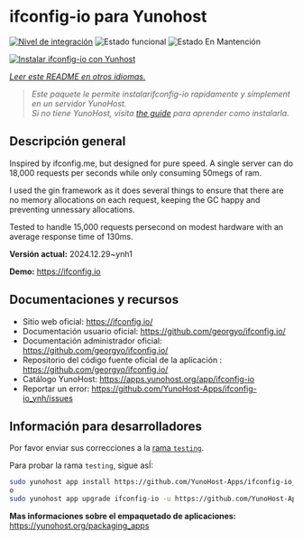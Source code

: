<!--
Este archivo README esta generado automaticamente<https://github.com/YunoHost/apps/tree/master/tools/readme_generator>
No se debe editar a mano.
-->

# ifconfig-io para Yunohost

[![Nivel de integración](https://apps.yunohost.org/badge/integration/ifconfig-io)](https://ci-apps.yunohost.org/ci/apps/ifconfig-io/)
![Estado funcional](https://apps.yunohost.org/badge/state/ifconfig-io)
![Estado En Mantención](https://apps.yunohost.org/badge/maintained/ifconfig-io)

[![Instalar ifconfig-io con Yunhost](https://install-app.yunohost.org/install-with-yunohost.svg)](https://install-app.yunohost.org/?app=ifconfig-io)

*[Leer este README en otros idiomas.](./ALL_README.md)*

> *Este paquete le permite instalarifconfig-io rapidamente y simplement en un servidor YunoHost.*  
> *Si no tiene YunoHost, visita [the guide](https://yunohost.org/install) para aprender como instalarla.*

## Descripción general

Inspired by ifconfig.me, but designed for pure speed. A single server can do 18,000 requests per seconds while only consuming 50megs of ram.

I used the gin framework as it does several things to ensure that there are no memory allocations on each request, keeping the GC happy and preventing unnessary allocations.

Tested to handle 15,000 requests persecond on modest hardware with an average response time of 130ms.


**Versión actual:** 2024.12.29~ynh1

**Demo:** <https://ifconfig.io>
## Documentaciones y recursos

- Sitio web oficial: <https://ifconfig.io/>
- Documentación usuario oficial: <https://github.com/georgyo/ifconfig.io/>
- Documentación administrador oficial: <https://github.com/georgyo/ifconfig.io/>
- Repositorio del código fuente oficial de la aplicación : <https://github.com/georgyo/ifconfig.io/>
- Catálogo YunoHost: <https://apps.yunohost.org/app/ifconfig-io>
- Reportar un error: <https://github.com/YunoHost-Apps/ifconfig-io_ynh/issues>

## Información para desarrolladores

Por favor enviar sus correcciones a la [rama `testing`](https://github.com/YunoHost-Apps/ifconfig-io_ynh/tree/testing).

Para probar la rama `testing`, sigue asÍ:

```bash
sudo yunohost app install https://github.com/YunoHost-Apps/ifconfig-io_ynh/tree/testing --debug
o
sudo yunohost app upgrade ifconfig-io -u https://github.com/YunoHost-Apps/ifconfig-io_ynh/tree/testing --debug
```

**Mas informaciones sobre el empaquetado de aplicaciones:** <https://yunohost.org/packaging_apps>

